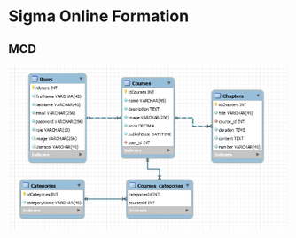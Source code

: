 # Sigma Online Formation

## MCD

![alt text](https://github.com/DavithCH/sigma-online-formation/blob/main/public/MCD.PNG?raw=true)
